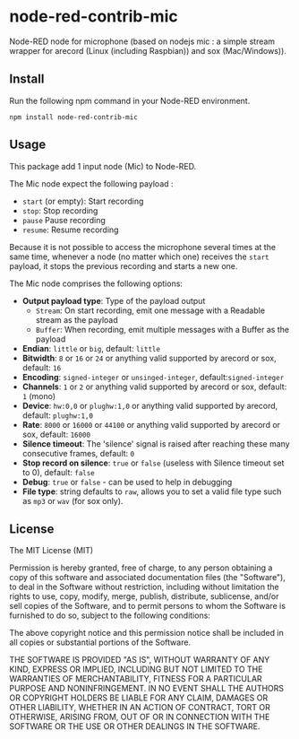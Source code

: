 # node-red-contrib-mic

Node-RED node for microphone (based on nodejs mic : a simple stream wrapper for arecord (Linux (including Raspbian)) and sox (Mac/Windows)).

## Install
Run the following npm command in your Node-RED environment.
```
npm install node-red-contrib-mic
```

## Usage
This package add 1 input node (Mic) to Node-RED.

The Mic node expect the following payload :
* `start` (or empty): Start recording
* `stop`: Stop recording
* `pause` Pause recording
* `resume`: Resume recording

Because it is not possible to access the microphone several times at the same time, whenever a node (no matter which one) receives the `start` payload, it stops the previous recording and starts a new one.


The Mic node comprises the following options:

* **Output payload type**: Type of the payload output
    * `Stream`: On start recording, emit one message with a Readable stream as the payload
    * `Buffer`: When recording, emit multiple messages with a Buffer as the payload
* **Endian**: `little` or `big`, default: `little`
* **Bitwidth**: `8` or `16` or `24` or anything valid supported by arecord or sox, default: `16`
* **Encoding**: `signed-integer` or `unsinged-integer`, default:`signed-integer`
* **Channels**: `1` or `2` or anything valid supported by arecord or sox, default: `1` (mono)
* **Device**: `hw:0,0` or `plughw:1,0` or anything valid supported by arecord, default: `plughw:1,0`
* **Rate**: `8000` or `16000` or `44100` or anything valid supported by arecord or sox, default: `16000`
* **Silence timeout**: The 'silence' signal is raised after reaching these many consecutive frames, default: `0`
* **Stop record on silence**: `true` or `false` (useless with Silence timeout set to 0), default: `false`
* **Debug**: `true` or `false` - can be used to help in debugging
* **File type**: string defaults to `raw`, allows you to set a valid file type such as `mp3` or `wav` (for sox only).


## License
The MIT License (MIT)

Permission is hereby granted, free of charge, to any person obtaining a copy of this software and associated documentation files (the "Software"), to deal in the Software without restriction, including without limitation the rights to use, copy, modify, merge, publish, distribute, sublicense, and/or sell copies of the Software, and to permit persons to whom the Software is furnished to do so, subject to the following conditions:

The above copyright notice and this permission notice shall be included in all copies or substantial portions of the Software.

THE SOFTWARE IS PROVIDED "AS IS", WITHOUT WARRANTY OF ANY KIND, EXPRESS OR IMPLIED, INCLUDING BUT NOT LIMITED TO THE WARRANTIES OF MERCHANTABILITY, FITNESS FOR A PARTICULAR PURPOSE AND NONINFRINGEMENT. IN NO EVENT SHALL THE AUTHORS OR COPYRIGHT HOLDERS BE LIABLE FOR ANY CLAIM, DAMAGES OR OTHER LIABILITY, WHETHER IN AN ACTION OF CONTRACT, TORT OR OTHERWISE, ARISING FROM, OUT OF OR IN CONNECTION WITH THE SOFTWARE OR THE USE OR OTHER DEALINGS IN THE SOFTWARE.
